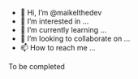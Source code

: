 - 👋 Hi, I’m @maikelthedev
- 👀 I’m interested in ...
- 🌱 I’m currently learning ...
- 💞️ I’m looking to collaborate on ...
- 📫 How to reach me ...

To be completed

<!---
maikelthedev/maikelthedev is a ✨ special ✨ repository because its `README.md` (this file) appears on your GitHub profile.
You can click the Preview link to take a look at your changes.
--->
